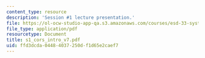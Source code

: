 ```yaml
---
content_type: resource
description: 'Session #1 lecture presentation.'
file: https://ol-ocw-studio-app-qa.s3.amazonaws.com/courses/esd-33-systems-engineering-summer-2004/ffd3dcda04484037250df1d65e2caef7_s1_cors_intro_v7.pdf
file_type: application/pdf
resourcetype: Document
title: s1_cors_intro_v7.pdf
uid: ffd3dcda-0448-4037-250d-f1d65e2caef7
---
```

